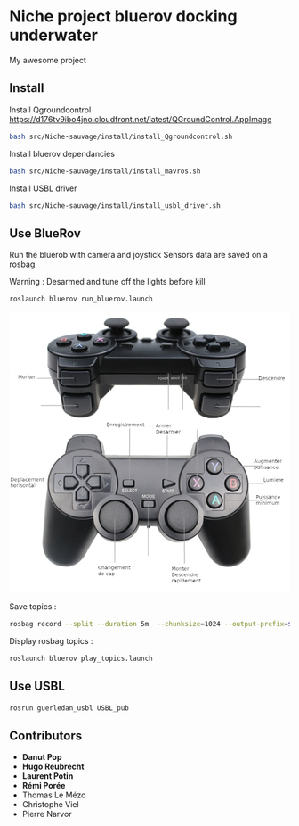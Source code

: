 # **Niche project** bluerov docking underwater

My awesome project

## Install

Install Qgroundcontrol
https://d176tv9ibo4jno.cloudfront.net/latest/QGroundControl.AppImage

``` bash
bash src/Niche-sauvage/install/install_Qgroundcontrol.sh 

```

Install bluerov dependancies

``` bash
bash src/Niche-sauvage/install/install_mavros.sh 

```

Install USBL driver

``` bash
bash src/Niche-sauvage/install/install_usbl_driver.sh 

```

## Use BlueRov

Run the bluerob with camera and joystick
Sensors data are saved on a rosbag

Warning : Desarmed and tune off the lights before kill

``` bash
roslaunch bluerov run_bluerov.launch 
```
![](/images/manette_notice.png)

Save topics :

``` bash
rosbag record --split --duration 5m  --chunksize=1024 --output-prefix=$HOME/catkin_ws/ --all
```

Display rosbag topics :

``` bash
roslaunch bluerov play_topics.launch 
```

## Use USBL

``` bash
rosrun guerledan_usbl USBL_pub
```


## Contributors
- **Danut Pop**
- **Hugo Reubrecht**
- **Laurent Potin**
- **Rémi Porée**
- Thomas Le Mézo
- Christophe Viel
- Pierre Narvor

